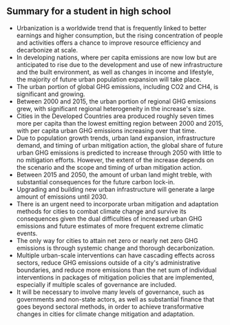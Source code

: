 ## Summary for a student in high school

* Urbanization is a worldwide trend that is frequently linked to better earnings and higher consumption, but the rising concentration of people and activities offers a chance to improve resource efficiency and decarbonize at scale.
* In developing nations, where per capita emissions are now low but are anticipated to rise due to the development and use of new infrastructure and the built environment, as well as changes in income and lifestyle, the majority of future urban population expansion will take place.
* The urban portion of global GHG emissions, including CO2 and CH4, is significant and growing.
* Between 2000 and 2015, the urban portion of regional GHG emissions grew, with significant regional heterogeneity in the increase's size.
* Cities in the Developed Countries area produced roughly seven times more per capita than the lowest emitting region between 2000 and 2015, with per capita urban GHG emissions increasing over that time.
* Due to population growth trends, urban land expansion, infrastructure demand, and timing of urban mitigation action, the global share of future urban GHG emissions is predicted to increase through 2050 with little to no mitigation efforts. However, the extent of the increase depends on the scenario and the scope and timing of urban mitigation action.
* Between 2015 and 2050, the amount of urban land might treble, with substantial consequences for the future carbon lock-in.
* Upgrading and building new urban infrastructure will generate a large amount of emissions until 2030.
* There is an urgent need to incorporate urban mitigation and adaptation methods for cities to combat climate change and survive its consequences given the dual difficulties of increased urban GHG emissions and future estimates of more frequent extreme climatic events.
* The only way for cities to attain net zero or nearly net zero GHG emissions is through systemic change and thorough decarbonization.
* Multiple urban-scale interventions can have cascading effects across sectors, reduce GHG emissions outside of a city's administrative boundaries, and reduce more emissions than the net sum of individual interventions in packages of mitigation policies that are implemented, especially if multiple scales of governance are included.
* It will be necessary to involve many levels of governance, such as governments and non-state actors, as well as substantial finance that goes beyond sectoral methods, in order to achieve transformative changes in cities for climate change mitigation and adaptation.
